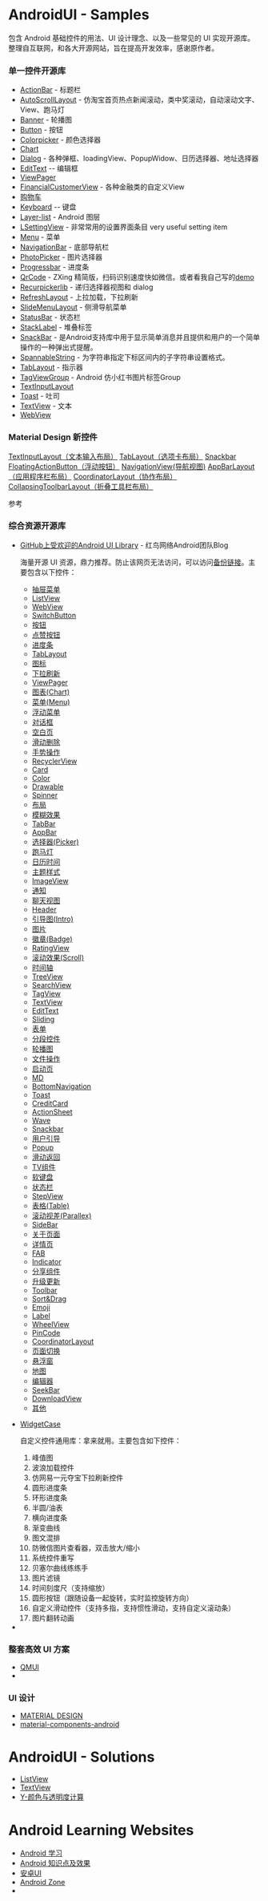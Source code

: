 # AndroidUI - Samples

包含 Android 基础控件的用法、UI 设计理念、以及一些常见的 UI 实现开源库。整理自互联网，和各大开源网站，旨在提高开发效率，感谢原作者。

### 单一控件开源库

- [ActionBar](https://github.com/hgncxzy/AndroidUI-Samples/tree/master/actionbar)  - 标题栏
- [AutoScrollLayout](https://github.com/leiyun1993/AutoScrollLayout) - 仿淘宝首页热点新闻滚动，类中奖滚动，自动滚动文字、View、跑马灯
- [Banner](https://github.com/hgncxzy/AndroidUI-Samples/tree/master/banner) - 轮播图
- [Button](https://github.com/hgncxzy/AndroidUI-Samples/tree/master/button) - 按钮 
- [Colorpicker](https://github.com/kristiyanP/colorpicker) - 颜色选择器
- [Chart](https://github.com/hgncxzy/AndroidUI-Samples/tree/master/chart)
- [Dialog](https://github.com/hgncxzy/AndroidUI-Samples/tree/master/dialog) - 各种弹框、loadingView、PopupWidow、日历选择器、地址选择器
- [EditText](https://github.com/hgncxzy/AndroidUI-Samples/tree/master/edittext) -- 编辑框
- [ViewPager](https://github.com/hgncxzy/AndroidUI-Samples/tree/master/viewpager)
- [FinancialCustomerView](https://github.com/Tophold/FinancialCustomerView) - 各种金融类的自定义View
- [购物车](https://github.com/DickyQie/android-shoppingcart)
- [Keyboard](https://github.com/hgncxzy/AndroidUI-Samples/tree/master/keyboard) -- 键盘
- [Layer-list](https://www.jianshu.com/p/9e6d03ab7ac9) - Android 图层
- [LSettingView](https://github.com/leonHua/LSettingView) - 非常常用的设置界面条目 very useful setting item
- [Menu](https://github.com/hgncxzy/AndroidUI-Samples/tree/master/menu) - 菜单
- [NavigationBar](https://github.com/hgncxzy/AndroidUI-Samples/tree/master/navigationbar) - 底部导航栏
- [PhotoPicker](https://github.com/hgncxzy/AndroidUI-Samples/tree/master/photopicker) - 图片选择器
- [Progressbar](https://github.com/hgncxzy/AndroidUI-Samples/tree/master/progressbar) - 进度条
- [QrCode](https://github.com/jenly1314/ZXingLite) - ZXing 精简版，扫码识别速度快如微信。或者看我自己写的[demo](https://github.com/hgncxzy/QRCodeScanDemo)
- [Recurpickerlib](https://github.com/maltaisn/recurpickerlib) - 递归选择器视图和 dialog
- [RefreshLayout](https://github.com/hgncxzy/AndroidUI-Samples/tree/master/refreshlayout) - 上拉加载，下拉刷新
- [SlideMenuLayout](https://github.com/JingYeoh/SlideMenuLayout) - 侧滑导航菜单
- [StatusBar](https://github.com/hgncxzy/AndroidUI-Samples/tree/master/statusbar) - 状态栏
- [StackLabel](https://github.com/kongzue/StackLabel) - 堆叠标签
- [SnackBar](https://github.com/hgncxzy/AndroidUI-Samples/tree/master/snackbar) - 是Android支持库中用于显示简单消息并且提供和用户的一个简单操作的一种弹出式提醒。
- [SpannableString](https://github.com/hgncxzy/AndroidUI-Samples/tree/master/spannablestring) - 为字符串指定下标区间内的子字符串设置格式。
- [TabLayout](https://github.com/hgncxzy/AndroidUI-Samples/tree/master/tablayout) - 指示器
- [TagViewGroup](https://github.com/shellljx/TagViewGroup) - Android 仿小红书图片标签Group
- [TextInputLayout](https://github.com/hgncxzy/AndroidUI-Samples/tree/master/textinputlayout)
- [Toast](https://github.com/hgncxzy/AndroidUI-Samples/tree/master/toast) - 吐司
- [TextView](https://github.com/hgncxzy/AndroidUI-Samples/tree/master/textview) - 文本
- [WebView](https://github.com/hgncxzy/AndroidUI-Samples/tree/master/webview)

### Material Design 新控件

[TextInputLayout（文本输入布局）](https://blog.csdn.net/qq_20785431/article/details/52270466)
[TabLayout（选项卡布局）](https://www.jianshu.com/p/fde38f367019)
[Snackbar](https://www.jianshu.com/p/f38a20b8aa32)
[FloatingActionButton（浮动按钮）](https://www.jianshu.com/p/9b0304b17f26)
[NavigationView(导航视图)](https://www.jianshu.com/p/eacea0f9c52b)
[AppBarLayout（应用程序栏布局）](https://www.jianshu.com/p/94ceeb8bbf87)
[CoordinatorLayout（协作布局）](https://blog.csdn.net/qq_20785431/article/details/95076071)
[CollapsingToolbarLayout（折叠工具栏布局）](https://www.jianshu.com/p/a35942e4945a)

参考

### 综合资源开源库

- [GitHub上受欢迎的Android UI Library](https://hndeveloper.github.io/2017/github-android-ui.html) - 红鸟网络Android团队Blog

  海量开源 UI 资源，鼎力推荐。防止该网页无法访问，可以访问[备份链接](https://github.com/hgncxzy/AndroidUI-Samples/blob/master/GitHub上受欢迎的Android%20UI%20Library-备份.md)。主要包含以下控件：

  - [抽屉菜单](https://hndeveloper.github.io/2017/github-android-ui.html#抽屉菜单)
  - [ListView](https://hndeveloper.github.io/2017/github-android-ui.html#ListView)
  - [WebView](https://hndeveloper.github.io/2017/github-android-ui.html#WebView)
  - [SwitchButton](https://hndeveloper.github.io/2017/github-android-ui.html#SwitchButton)
  - [按钮](https://hndeveloper.github.io/2017/github-android-ui.html#按钮)
  - [点赞按钮](https://hndeveloper.github.io/2017/github-android-ui.html#点赞按钮)
  - [进度条](https://hndeveloper.github.io/2017/github-android-ui.html#进度条)
  - [TabLayout](https://hndeveloper.github.io/2017/github-android-ui.html#TabLayout)
  - [图标](https://hndeveloper.github.io/2017/github-android-ui.html#图标)
  - [下拉刷新](https://hndeveloper.github.io/2017/github-android-ui.html#下拉刷新)
  - [ViewPager](https://hndeveloper.github.io/2017/github-android-ui.html#ViewPager)
  - [图表(Chart)](https://hndeveloper.github.io/2017/github-android-ui.html#图表(Chart))
  - [菜单(Menu)](https://hndeveloper.github.io/2017/github-android-ui.html#菜单(Menu))
  - [浮动菜单](https://hndeveloper.github.io/2017/github-android-ui.html#浮动菜单)
  - [对话框](https://hndeveloper.github.io/2017/github-android-ui.html#对话框)
  - [空白页](https://hndeveloper.github.io/2017/github-android-ui.html#空白页)
  - [滑动删除](https://hndeveloper.github.io/2017/github-android-ui.html#滑动删除)
  - [手势操作](https://hndeveloper.github.io/2017/github-android-ui.html#手势操作)
  - [RecyclerView](https://hndeveloper.github.io/2017/github-android-ui.html#RecyclerView)
  - [Card](https://hndeveloper.github.io/2017/github-android-ui.html#Card)
  - [Color](https://hndeveloper.github.io/2017/github-android-ui.html#Color)
  - [Drawable](https://hndeveloper.github.io/2017/github-android-ui.html#Drawable)
  - [Spinner](https://hndeveloper.github.io/2017/github-android-ui.html#Spinner)
  - [布局](https://hndeveloper.github.io/2017/github-android-ui.html#布局)
  - [模糊效果](https://hndeveloper.github.io/2017/github-android-ui.html#模糊效果)
  - [TabBar](https://hndeveloper.github.io/2017/github-android-ui.html#TabBar)
  - [AppBar](https://hndeveloper.github.io/2017/github-android-ui.html#AppBar)
  - [选择器(Picker)](https://hndeveloper.github.io/2017/github-android-ui.html#选择器(Picker))
  - [跑马灯](https://hndeveloper.github.io/2017/github-android-ui.html#跑马灯)
  - [日历时间](https://hndeveloper.github.io/2017/github-android-ui.html#日历时间)
  - [主题样式](https://hndeveloper.github.io/2017/github-android-ui.html#主题样式)
  - [ImageView](https://hndeveloper.github.io/2017/github-android-ui.html#ImageView)
  - [通知](https://hndeveloper.github.io/2017/github-android-ui.html#通知)
  - [聊天视图](https://hndeveloper.github.io/2017/github-android-ui.html#聊天视图)
  - [Header](https://hndeveloper.github.io/2017/github-android-ui.html#Header)
  - [引导图(Intro)](https://hndeveloper.github.io/2017/github-android-ui.html#引导图(Intro))
  - [图片](https://hndeveloper.github.io/2017/github-android-ui.html#图片)
  - [徽章(Badge)](https://hndeveloper.github.io/2017/github-android-ui.html#徽章(Badge))
  - [RatingView](https://hndeveloper.github.io/2017/github-android-ui.html#RatingView)
  - [滚动效果(Scroll)](https://hndeveloper.github.io/2017/github-android-ui.html#滚动效果(Scroll))
  - [时间轴](https://hndeveloper.github.io/2017/github-android-ui.html#时间轴)
  - [TreeView](https://hndeveloper.github.io/2017/github-android-ui.html#TreeView)
  - [SearchView](https://hndeveloper.github.io/2017/github-android-ui.html#SearchView)
  - [TagView](https://hndeveloper.github.io/2017/github-android-ui.html#TagView)
  - [TextView](https://hndeveloper.github.io/2017/github-android-ui.html#TextView)
  - [EditText](https://hndeveloper.github.io/2017/github-android-ui.html#EditText)
  - [Sliding](https://hndeveloper.github.io/2017/github-android-ui.html#Sliding)
  - [表单](https://hndeveloper.github.io/2017/github-android-ui.html#表单)
  - [分段控件](https://hndeveloper.github.io/2017/github-android-ui.html#分段控件)
  - [轮播图](https://hndeveloper.github.io/2017/github-android-ui.html#轮播图)
  - [文件操作](https://hndeveloper.github.io/2017/github-android-ui.html#文件操作)
  - [启动页](https://hndeveloper.github.io/2017/github-android-ui.html#启动页)
  - [MD](https://hndeveloper.github.io/2017/github-android-ui.html#MD)
  - [BottomNavigation](https://hndeveloper.github.io/2017/github-android-ui.html#BottomNavigation)
  - [Toast](https://hndeveloper.github.io/2017/github-android-ui.html#Toast)
  - [CreditCard](https://hndeveloper.github.io/2017/github-android-ui.html#CreditCard)
  - [ActionSheet](https://hndeveloper.github.io/2017/github-android-ui.html#ActionSheet)
  - [Wave](https://hndeveloper.github.io/2017/github-android-ui.html#Wave)
  - [Snackbar](https://hndeveloper.github.io/2017/github-android-ui.html#Snackbar)
  - [用户引导](https://hndeveloper.github.io/2017/github-android-ui.html#用户引导)
  - [Popup](https://hndeveloper.github.io/2017/github-android-ui.html#Popup)
  - [滑动返回](https://hndeveloper.github.io/2017/github-android-ui.html#滑动返回)
  - [TV组件](https://hndeveloper.github.io/2017/github-android-ui.html#TV组件)
  - [软键盘](https://hndeveloper.github.io/2017/github-android-ui.html#软键盘)
  - [状态栏](https://hndeveloper.github.io/2017/github-android-ui.html#状态栏)
  - [StepView](https://hndeveloper.github.io/2017/github-android-ui.html#StepView)
  - [表格(Table)](https://hndeveloper.github.io/2017/github-android-ui.html#表格(Table))
  - [滚动视差(Parallex)](https://hndeveloper.github.io/2017/github-android-ui.html#滚动视差(Parallex))
  - [SideBar](https://hndeveloper.github.io/2017/github-android-ui.html#SideBar)
  - [关于页面](https://hndeveloper.github.io/2017/github-android-ui.html#关于页面)
  - [详情页](https://hndeveloper.github.io/2017/github-android-ui.html#详情页)
  - [FAB](https://hndeveloper.github.io/2017/github-android-ui.html#FAB)
  - [Indicator](https://hndeveloper.github.io/2017/github-android-ui.html#Indicator)
  - [分享组件](https://hndeveloper.github.io/2017/github-android-ui.html#分享组件)
  - [升级更新](https://hndeveloper.github.io/2017/github-android-ui.html#升级更新)
  - [Toolbar](https://hndeveloper.github.io/2017/github-android-ui.html#Toolbar)
  - [Sort&Drag](https://hndeveloper.github.io/2017/github-android-ui.html#Sort&Drag)
  - [Emoji](https://hndeveloper.github.io/2017/github-android-ui.html#Emoji)
  - [Label](https://hndeveloper.github.io/2017/github-android-ui.html#Label)
  - [WheelView](https://hndeveloper.github.io/2017/github-android-ui.html#WheelView)
  - [PinCode](https://hndeveloper.github.io/2017/github-android-ui.html#PinCode)
  - [CoordinatorLayout](https://hndeveloper.github.io/2017/github-android-ui.html#CoordinatorLayout)
  - [页面切换](https://hndeveloper.github.io/2017/github-android-ui.html#页面切换)
  - [悬浮窗](https://hndeveloper.github.io/2017/github-android-ui.html#悬浮窗)
  - [地图](https://hndeveloper.github.io/2017/github-android-ui.html#地图)
  - [编辑器](https://hndeveloper.github.io/2017/github-android-ui.html#编辑器)
  - [SeekBar](https://hndeveloper.github.io/2017/github-android-ui.html#SeekBar)
  - [DownloadView](https://hndeveloper.github.io/2017/github-android-ui.html#DownloadView)
  - [其他](https://hndeveloper.github.io/2017/github-android-ui.html#其他)

- [WidgetCase](https://github.com/faith-hb/WidgetCase) 

  自定义控件通用库：拿来就用。主要包含如下控件：

  1. 峰值图
  2. 波浪加载控件
  3. 仿网易一元夺宝下拉刷新控件
  4. 圆形进度条
  5. 环形进度条
  6. 半圆/油表
  7. 横向进度条
  8. 渐变曲线
  9. 图文混排
  10. 防微信图片查看器，双击放大/缩小
  11. 系统控件重写
  12. 贝塞尔曲线练练手
  13. 图片滤镜
  14. 时间刻度尺（支持缩放）
  15. 圆形按钮（跟随设备一起旋转，实时监控旋转方向）
  16. 自定义滑动控件（支持多指，支持惯性滑动，支持自定义滚动条）
  17. 图片翻转动画

- 

### 整套高效 UI 方案

- [QMUI](https://qmuiteam.com/android/documents/)
- 

### UI 设计

- [MATERIAL DESIGN](https://material.io/)
- [material-components-android](https://github.com/material-components/material-components-android)

# AndroidUI - Solutions

- [ListView](https://blog.csdn.net/jdfkldjlkjdl/article/details/82259823)
- [TextView](https://blog.csdn.net/jdfkldjlkjdl/article/details/49468567)
- [Y-颜色与透明度计算](https://blog.csdn.net/wangliblog/article/details/73248122)

# Android Learning Websites

- [Android 学习](https://www.jianshu.com/c/053aaffa3a76)
- [Android 知识点及效果](https://www.jianshu.com/c/833dd498c20f)
- [安卓UI](https://www.jianshu.com/c/371ef270e696)
- [Android Zone](https://www.jianshu.com/c/01979ba6eef6)
- 